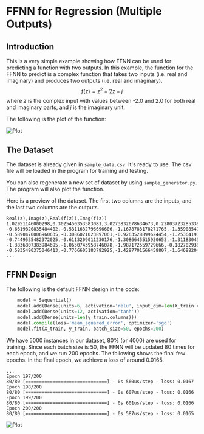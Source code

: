 # FFNN for Regression (Multiple Outputs)

## Introduction

This is a very simple example showing how FFNN can be used for predicting a function with two outputs.
In this example, the function for the FFNN to predict is a complex function that takes two inputs (i.e. real and imaginary) and produces two outputs (i.e. real and imaginary).
$$f(z) = z^2 + 2z - j$$ 
where $z$ is the complex input with values between -2.0 and 2.0 for both real and imaginary parts, and $j$ is the imaginary unit.

The following is the plot of the function:

![Plot](https://gitlab.surrey.ac.uk/cf0014/ffnn/-/raw/main/sample_plot.png)


## The Dataset

The dataset is already given in `sample_data.csv`. It's ready to use. The csv file will be loaded in the program for training and testing.

You can also regenerate a new set of dataset by using `sample_generator.py`. The program will also plot the function.

Here is a preview of the dataset. The first two columns are the inputs, and the last two columns are the outputs.

```
Real(z),Imag(z),Real(f(z)),Imag(f(z))
1.02951146000298,0.3025450353583081,3.0273832678634673,0.2280372328533864
-0.6619820835484402,-0.5311632796696606,-1.1678783178271765,-1.3590854101790315
-0.5890470006960635,-0.3086021023897061,-0.9263528899624454,-1.2536419191371004
-0.7449535482372025,-0.6113209011230176,-1.3086645515930653,-1.3118304534397232
-1.3836807383984695,-1.0650743958746078,-1.987172559729666,-0.18270293868305343
-0.5835490375046413,-0.7766605183792925,-1.4297701566458807,-1.6468820408224012
...
```

## FFNN Design

The following is the default FFNN design in the code:

```python
    model = Sequential()
    model.add(Dense(units=6, activation='relu', input_dim=len(X_train.columns)))
    model.add(Dense(units=12, activation='tanh'))
    model.add(Dense(units=len(y_train.columns)))
    model.compile(loss='mean_squared_error', optimizer='sgd')
    model.fit(X_train, y_train, batch_size=50, epochs=200)
```

We have 5000 instances in our dataset, 80% (or 4000) are used for training. Since each batch size is 50, the FFNN will be updated 80 times for each epoch, and we run 200 epochs. The following shows the final few epochs. In the final epoch, we achieve a loss of around 0.0165.

```
...
Epoch 197/200
80/80 [==============================] - 0s 560us/step - loss: 0.0167
Epoch 198/200
80/80 [==============================] - 0s 607us/step - loss: 0.0166
Epoch 199/200
80/80 [==============================] - 0s 601us/step - loss: 0.0166
Epoch 200/200
80/80 [==============================] - 0s 587us/step - loss: 0.0165
```

![Plot](https://gitlab.surrey.ac.uk/cf0014/ffnn/-/raw/main/ffnn.png)

